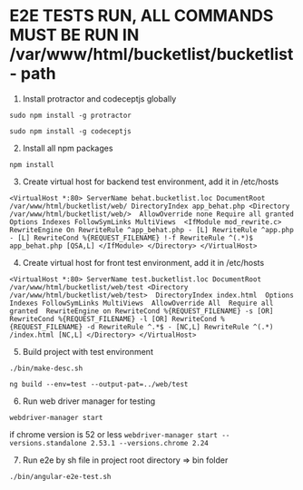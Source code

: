 # E2E TESTS RUN, ALL COMMANDS MUST BE RUN IN /var/www/html/bucketlist/bucketlist - path
1) Install protractor and codeceptjs globally

`sudo npm install -g protractor`

`sudo npm install -g codeceptjs`

2) Install all npm packages

`npm install`

3) Create virtual host for backend test environment, add it in /etc/hosts

`<VirtualHost *:80>
     ServerName behat.bucketlist.loc
     DocumentRoot /var/www/html/bucketlist/web/
     DirectoryIndex app_behat.php
     <Directory /var/www/html/bucketlist/web/> 
 	AllowOverride none
 	Require all granted
 	Options Indexes FollowSymLinks MultiViews 
 	<IfModule mod_rewrite.c>
 	     RewriteEngine On
 	     RewriteRule ^app_behat.php - [L]
 	     RewriteRule ^app.php - [L]
 	     RewriteCond %{REQUEST_FILENAME} !-f
 	     RewriteRule ^(.*)$ app_behat.php [QSA,L]
 	</IfModule>
     </Directory>
 </VirtualHost>`

4) Create virtual host for front test environment, add it in /etc/hosts

`<VirtualHost *:80>
     ServerName test.bucketlist.loc
     DocumentRoot /var/www/html/bucketlist/web/test
 	<Directory /var/www/html/bucketlist/web/test> 
 		DirectoryIndex index.html 
 		Options Indexes FollowSymLinks MultiViews 
 		AllowOverride All 
 		Require all granted 
 		RewriteEngine on
             	RewriteCond %{REQUEST_FILENAME} -s [OR]
 	    	RewriteCond %{REQUEST_FILENAME} -l [OR]
 	    	RewriteCond %{REQUEST_FILENAME} -d
 	    	RewriteRule ^.*$ - [NC,L]
 	    	RewriteRule ^(.*) /index.html [NC,L]
 	</Directory>
 </VirtualHost>
 	`

5) Build project with test environment

`./bin/make-desc.sh`

`ng build --env=test --output-pat=../web/test`
	
6) Run web driver manager for testing

`webdriver-manager start`

 if chrome version is 52 or less
`webdriver-manager start --versions.standalone 2.53.1 --versions.chrome 2.24`

7) Run e2e by sh file in project root directory => bin folder

`./bin/angular-e2e-test.sh`
